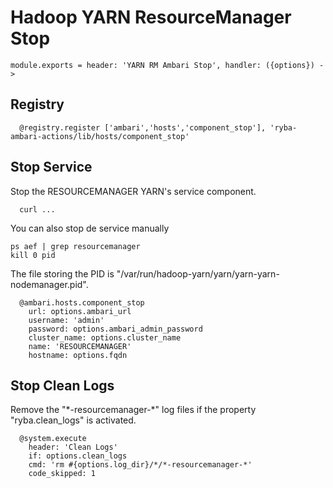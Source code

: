
# Hadoop YARN ResourceManager Stop

    module.exports = header: 'YARN RM Ambari Stop', handler: ({options}) ->

## Registry

      @registry.register ['ambari','hosts','component_stop'], 'ryba-ambari-actions/lib/hosts/component_stop'

## Stop Service

Stop the RESOURCEMANAGER YARN's service component. 
```
  curl ...
```

You can also stop de service manually
```
ps aef | grep resourcemanager
kill 0 pid
```

The file storing the PID is "/var/run/hadoop-yarn/yarn/yarn-yarn-nodemanager.pid".

      @ambari.hosts.component_stop
        url: options.ambari_url
        username: 'admin'
        password: options.ambari_admin_password
        cluster_name: options.cluster_name
        name: 'RESOURCEMANAGER'
        hostname: options.fqdn

## Stop Clean Logs

Remove the "\*-resourcemanager-\*" log files if the property "ryba.clean_logs" is
activated.

      @system.execute
        header: 'Clean Logs'
        if: options.clean_logs
        cmd: 'rm #{options.log_dir}/*/*-resourcemanager-*'
        code_skipped: 1
